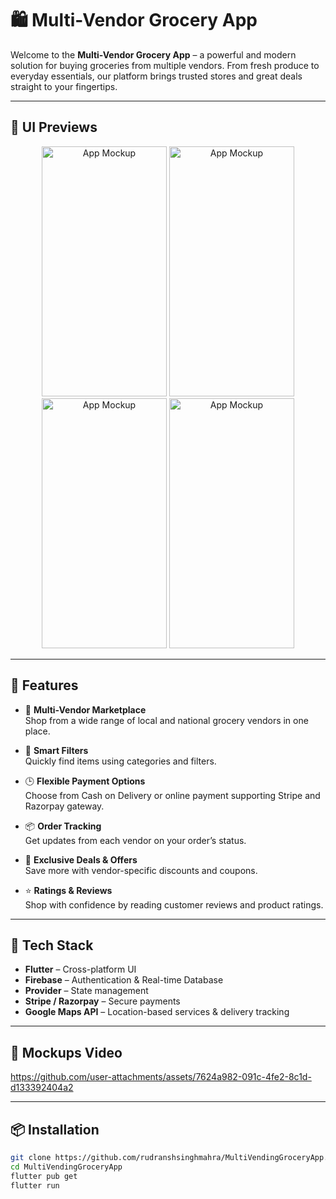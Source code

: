 # 🛍️ Multi-Vendor Grocery App

Welcome to the **Multi-Vendor Grocery App** – a powerful and modern solution for buying groceries from multiple vendors. From fresh produce to everyday essentials, our platform brings trusted stores and great deals straight to your fingertips.

---

## 📱 UI Previews

<div align="center">
  <img src="https://github.com/user-attachments/assets/3963e617-a394-4efc-bf0a-e5387b53d7fe" alt="App Mockup" width="200" height="400"/>
  <img src="https://github.com/user-attachments/assets/85da5555-9ddf-429f-b58e-1253a8ed6936" alt="App Mockup" width="200" height="400"/>
  <img src="https://github.com/user-attachments/assets/1464462e-ccb3-41ba-9d96-3eebee35ac86" alt="App Mockup" width="200" height="400"/>
  <img src="https://github.com/user-attachments/assets/d543e679-d8fb-4882-8022-39f32b04407b" alt="App Mockup" width="200" height="400"/>
</div>

---

## 🚀 Features

- 🛒 **Multi-Vendor Marketplace**  
  Shop from a wide range of local and national grocery vendors in one place.

- 🧠 **Smart Filters**  
  Quickly find items using categories and filters.

- 🕒 **Flexible Payment Options**  
  Choose from Cash on Delivery or online payment supporting Stripe and Razorpay gateway.

- 📦 **Order Tracking**  
  Get updates from each vendor on your order’s status.

- 🎁 **Exclusive Deals & Offers**  
  Save more with vendor-specific discounts and coupons.

- ⭐ **Ratings & Reviews**  
  Shop with confidence by reading customer reviews and product ratings.

---

## 🧰 Tech Stack

- **Flutter** – Cross-platform UI
- **Firebase** – Authentication & Real-time Database
- **Provider** – State management
- **Stripe / Razorpay** – Secure payments
- **Google Maps API** – Location-based services & delivery tracking

---

## 📱 Mockups Video

https://github.com/user-attachments/assets/7624a982-091c-4fe2-8c1d-d133392404a2

---

## 📦 Installation

```bash
git clone https://github.com/rudranshsinghmahra/MultiVendingGroceryApp.git
cd MultiVendingGroceryApp
flutter pub get
flutter run
